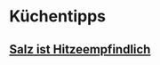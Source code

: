 # Küchentipps
## [Salz ist Hitzeempfindlich](../../Hochwertige%20Rohstoffe/Speisesalz.md#Salz%20ist%20Hitzeempflindlich)
